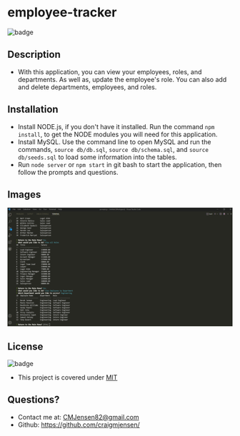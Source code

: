 # employee-tracker

 ![badge](https://img.shields.io/badge/license-MIT-orange)
 
## Description 
 
  * With this application, you can view your employees, roles, and departments.  As well as, update the employee's role.  You can also add and delete departments, employees, and roles.
 
## Installation

  * Install NODE.js, if you don't have it installed.  Run the command `npm install`, to get the NODE modules you will need for this application.
  * Install MySQL.  Use the command line to open MySQL and run the commands, `source db/db.sql`, `source db/schema.sql`, and `source db/seeds.sql` to load some information into the tables.
  * Run `node server` or `npm start` in git bash to start the application, then follow the prompts and questions.

## Images

![NODE image of employee tracker](db/img/employee_tracker_img.png)
 
## License

  ![badge](https://img.shields.io/badge/license-MIT-orange)

  * This project is covered under [MIT](https://choosealicense.com/licenses/mit/)

## Questions?

  * Contact me at: CMJensen82@gmail.com
  * Github: https://github.com/craigmjensen/
